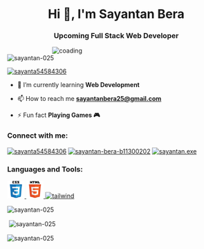 <h1 align="center">Hi 👋, I'm Sayantan Bera</h1>
<h3 align="center">Upcoming Full Stack Web Developer</h3>

<img align="right" alt="coading" width="400" src="https://i.pinimg.com/originals/e8/f4/53/e8f453469a3ec97ecd354df465d73913.gif">

<p align="left"> <img src="https://komarev.com/ghpvc/?username=sayantan-025&label=Profile%20views&color=0e75b6&style=flat" alt="sayantan-025" /> </p>

<p align="left"> <a href="https://twitter.com/sayanta54584306" target="blank"><img src="https://img.shields.io/twitter/follow/sayanta54584306?logo=twitter&style=for-the-badge" alt="sayanta54584306" /></a> </p>

- 🌱 I’m currently learning **Web Development**

- 📫 How to reach me **sayantanbera25@gmail.com**

- ⚡ Fun fact **Playing Games 🎮**

<h3 align="left">Connect with me:</h3>
<p align="left">
<a href="https://twitter.com/sayanta54584306" target="blank"><img align="center" src="https://raw.githubusercontent.com/rahuldkjain/github-profile-readme-generator/master/src/images/icons/Social/twitter.svg" alt="sayanta54584306" height="30" width="40" /></a>
<a href="https://linkedin.com/in/sayantan-bera-b11300202" target="blank"><img align="center" src="https://raw.githubusercontent.com/rahuldkjain/github-profile-readme-generator/master/src/images/icons/Social/linked-in-alt.svg" alt="sayantan-bera-b11300202" height="30" width="40" /></a>
<a href="https://instagram.com/sayantan.exe" target="blank"><img align="center" src="https://raw.githubusercontent.com/rahuldkjain/github-profile-readme-generator/master/src/images/icons/Social/instagram.svg" alt="sayantan.exe" height="30" width="40" /></a>
</p>

<h3 align="left">Languages and Tools:</h3>
<p align="left"> <a href="https://www.w3schools.com/css/" target="_blank" rel="noreferrer"> <img src="https://raw.githubusercontent.com/devicons/devicon/master/icons/css3/css3-original-wordmark.svg" alt="css3" width="40" height="40"/> </a> <a href="https://www.w3.org/html/" target="_blank" rel="noreferrer"> <img src="https://raw.githubusercontent.com/devicons/devicon/master/icons/html5/html5-original-wordmark.svg" alt="html5" width="40" height="40"/> </a> <a href="https://tailwindcss.com/" target="_blank" rel="noreferrer"> <img src="https://www.vectorlogo.zone/logos/tailwindcss/tailwindcss-icon.svg" alt="tailwind" width="40" height="40"/> </a> </p>

<p><img align="center" src="https://github-readme-stats.vercel.app/api/top-langs?username=sayantan-025&show_icons=true&locale=en&layout=compact" alt="sayantan-025" /></p>

<p>&nbsp;<img align="center" src="https://github-readme-stats.vercel.app/api?username=sayantan-025&show_icons=true&locale=en" alt="sayantan-025" /></p>

<p><img align="center" src="https://github-readme-streak-stats.herokuapp.com/?user=sayantan-025&" alt="sayantan-025" /></p>
